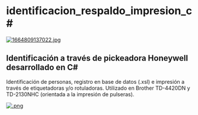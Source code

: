 # identificacion_respaldo_impresion_c#

[![1664809137022.jpg](https://i.postimg.cc/j2FW9PLF/1664809137022.jpg)](https://postimg.cc/YLQqL4N6)

## Identificación a través de pickeadora Honeywell desarrollado en C#
Identificación de personas, registro en base de datos (.xsl) e impresión a través de etiquetadoras y/o rotuladoras.
Utilizado en Brother TD-4420DN y TD-2130NHC (orientada a la impresión de pulseras).

[![.png](https://imgur.com/2xCBfXS.png)](https://imgur.com/2xCBfXS)
